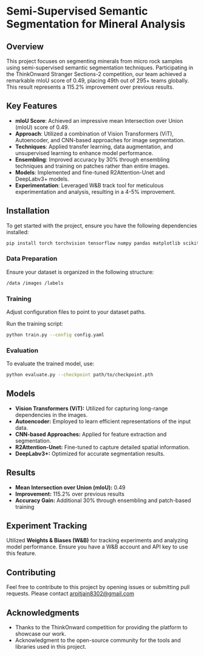 # Semi-Supervised Semantic Segmentation for Mineral Analysis

## Overview

This project focuses on segmenting minerals from micro rock samples using semi-supervised semantic segmentation techniques. Participating in the ThinkOnward Stranger Sections-2 competition, our team achieved a remarkable mIoU score of 0.49, placing 49th out of 295+ teams globally. This result represents a 115.2% improvement over previous results.

## Key Features

- **mIoU Score**: Achieved an impressive mean Intersection over Union (mIoU) score of 0.49.
- **Approach**: Utilized a combination of Vision Transformers (ViT), Autoencoder, and CNN-based approaches for image segmentation.
- **Techniques**: Applied transfer learning, data augmentation, and unsupervised learning to enhance model performance.
- **Ensembling**: Improved accuracy by 30% through ensembling techniques and training on patches rather than entire images.
- **Models**: Implemented and fine-tuned R2Attention-Unet and DeepLabv3+ models.
- **Experimentation**: Leveraged W&B track tool for meticulous experimentation and analysis, resulting in a 4-5% improvement.

## Installation

To get started with the project, ensure you have the following dependencies installed:

```bash
pip install torch torchvision tensorflow numpy pandas matplotlib scikit-learn wandb
```
### Data Preparation

Ensure your dataset is organized in the following structure:
```bash
/data /images /labels
```

### Training

Adjust configuration files to point to your dataset paths.

Run the training script:

```bash
python train.py --config config.yaml
```

### Evaluation
To evaluate the trained model, use:
```bash
python evaluate.py --checkpoint path/to/checkpoint.pth
```

## Models

- **Vision Transformers (ViT):** Utilized for capturing long-range dependencies in the images.
- **Autoencoder:** Employed to learn efficient representations of the input data.
- **CNN-based Approaches:** Applied for feature extraction and segmentation.
- **R2Attention-Unet:** Fine-tuned to capture detailed spatial information.
- **DeepLabv3+:** Optimized for accurate segmentation results.

## Results

- **Mean Intersection over Union (mIoU):** 0.49
- **Improvement:** 115.2% over previous results
- **Accuracy Gain:** Additional 30% through ensembling and patch-based training

## Experiment Tracking

Utilized **Weights & Biases (W&B)** for tracking experiments and analyzing model performance. Ensure you have a W&B account and API key to use this feature.

## Contributing

Feel free to contribute to this project by opening issues or submitting pull requests. Please contact arpitjain8302@gmail.com


## Acknowledgments

- Thanks to the ThinkOnward competition for providing the platform to showcase our work.
- Acknowledgment to the open-source community for the tools and libraries used in this project.

